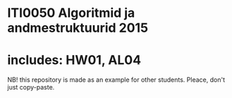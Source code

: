 # ITI0050 Algoritmid ja andmestruktuurid 2015 
# includes: HW01, AL04
NB! this repository is made as an example for other students. Pleace, don't just copy-paste.
